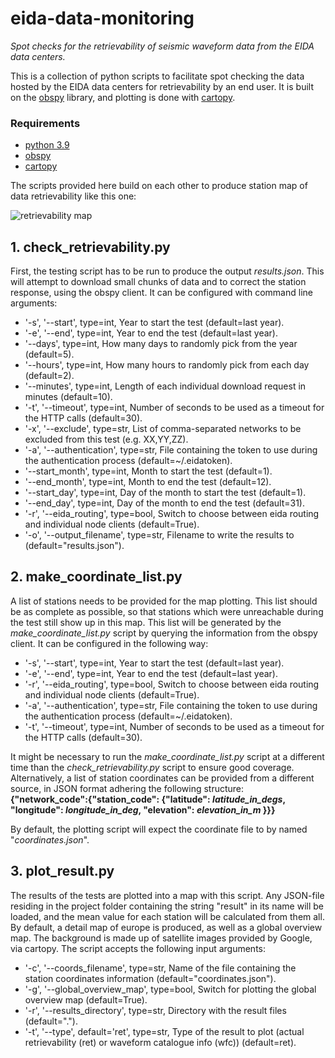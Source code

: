 # eida-data-monitoring
*Spot checks for the retrievability of seismic waveform data from the EIDA data centers.*

This is a collection of python scripts to facilitate spot checking the data hosted by the EIDA data centers for retrievability by an end user.
It is built on the [obspy](https://github.com/obspy/obspy) library, and plotting is done with [cartopy](https://github.com/SciTools/cartopy).

### Requirements

- [python 3.9](https://www.python.org/)
- [obspy](https://github.com/obspy/obspy)
- [cartopy](https://github.com/SciTools/cartopy)

The scripts provided here build on each other to produce station map of data retrievability like this one:

![retrievability map](https://github.com/doukutsu/eida-data-monitoring/blob/main/retrievability_europe.png "retrievability in europe")

## 1. check_retrievability.py

First, the testing script has to be run to produce the output *results.json*. This will attempt to download small chunks of data and to correct the station response, using the obspy client. It can be configured with command line arguments:

- '-s', '--start', type=int, Year to start the test (default=last year).
- '-e', '--end', type=int, Year to end the test (default=last year).
- '--days',  type=int, How many days to randomly pick from the year (default=5).
- '--hours',  type=int, How many hours to randomly pick from each day (default=2).
- '--minutes', type=int, Length of each individual download request in minutes (default=10).
- '-t', '--timeout', type=int, Number of seconds to be used as a timeout for the HTTP calls (default=30).
- '-x', '--exclude', type=str, List of comma-separated networks to be excluded from this test (e.g. XX,YY,ZZ).
- '-a', '--authentication', type=str, File containing the token to use during the authentication process (default=\~/.eidatoken).
- '--start_month', type=int, Month to start the test (default=1).
- '--end_month', type=int, Month to end the test (default=12).
- '--start_day', type=int, Day of the month to start the test (default=1).
- '--end_day', type=int, Day of the month to end the test (default=31).
- '-r', '--eida_routing', type=bool, Switch to choose between eida routing and individual node clients (default=True).
- '-o', '--output_filename', type=str, Filename to write the results to (default="results.json").

## 2. make_coordinate_list.py

A list of stations needs to be provided for the map plotting. This list should be as complete as possible, so that stations which were unreachable during the test still show up in this map. This list will be generated by the *make_coordinate_list.py* script by querying the information from the obspy client. It can be configured in the following way:
- '-s', '--start', type=int, Year to start the test (default=last year).
- '-e', '--end', type=int, Year to end the test (default=last year).
- '-r', '--eida_routing', type=bool, Switch to choose between eida routing and individual node clients (default=True).
- '-a', '--authentication', type=str, File containing the token to use during the authentication process (default=\~/.eidatoken).
- '-t', '--timeout', type=int, Number of seconds to be used as a timeout for the HTTP calls (default=30).

It might be necessary to run the *make_coordinate_list.py* script at a different time than the *check_retrievability.py* script to ensure good coverage. Alternatively, a list of station coordinates can be provided from a different source, in JSON format adhering the following structure:\
**{"network_code":{"station_code": {"latitude": *latitude_in_degs*, "longitude": *longitude_in_deg*, "elevation": *elevation_in_m* }}}**

By default, the plotting script will expect the coordinate file to by named "*coordinates.json*".

## 3. plot_result.py

The results of the tests are plotted into a map with this script. Any JSON-file residing in the project folder containing the string "result" in its name will be loaded, and the mean value for each station will be calculated from them all. By default, a detail map of europe is produced, as well as a global overview map. The background is made up of satellite images provided by Google, via cartopy.
The script accepts the following input arguments:
- '-c', '--coords_filename', type=str, Name of the file containing the station coordinates information (default="coordinates.json").
- '-g', '--global_overview_map', type=bool, Switch for plotting the global overview map (default=True).
- '-r', '--results_directory', type=str, Directory with the result files (default=".").
- '-t', '--type', default='ret', type=str, Type of the result to plot (actual retrievability (ret) or waveform catalogue info (wfc)) (default=ret).
